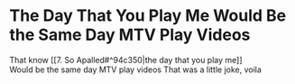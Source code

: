 # The Day That You Play Me Would Be the Same Day MTV Play Videos

That know [[7. So Apalled#^94c350|the day that you play me]]  
Would be the same day MTV play videos
That was a little joke, voila